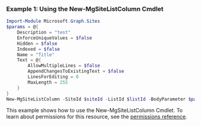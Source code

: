 ### Example 1: Using the New-MgSiteListColumn Cmdlet
```powershell
Import-Module Microsoft.Graph.Sites
$params = @{
	Description = "test"
	EnforceUniqueValues = $false
	Hidden = $false
	Indexed = $false
	Name = "Title"
	Text = @{
		AllowMultipleLines = $false
		AppendChangesToExistingText = $false
		LinesForEditing = 0
		MaxLength = 255
	}
}
New-MgSiteListColumn -SiteId $siteId -ListId $listId -BodyParameter $params
```
This example shows how to use the New-MgSiteListColumn Cmdlet.
To learn about permissions for this resource, see the [permissions reference](/graph/permissions-reference).
